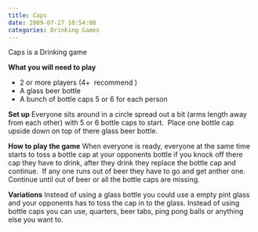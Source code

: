 ```yaml
---
title: Caps
date: 2009-07-27 10:54:00
categories: Drinking Games
---
```

Caps is a Drinking game

<strong>What you will need to play</strong>
<ul>
	<li>2 or more players (4+  recommend )</li>
	<li>A glass beer bottle</li>
	<li>A bunch of bottle caps 5 or 6 for each person</li>
</ul>
<strong>Set up</strong>
Everyone sits around in a circle spread out a bit (arms length away from each other) with 5 or 6 bottle caps to start.  Place one bottle cap upside down on top of there glass beer bottle.

<strong>How to play the game</strong>
When everyone is ready, everyone at the same time starts to toss a bottle cap at your opponents bottle if you knock off there cap they have to drink, after they drink they replace the bottle cap and continue.  If any one runs out of beer they have to go and get anther one. Continue until out of beer or all the bottle caps are missing.

<strong>Variations</strong>
Instead of using a glass bottle you could use a empty pint glass and your opponents has to toss the cap in to the glass.
Instead of using bottle caps you can use, quarters, beer tabs, ping pong balls or anything else you want to.
